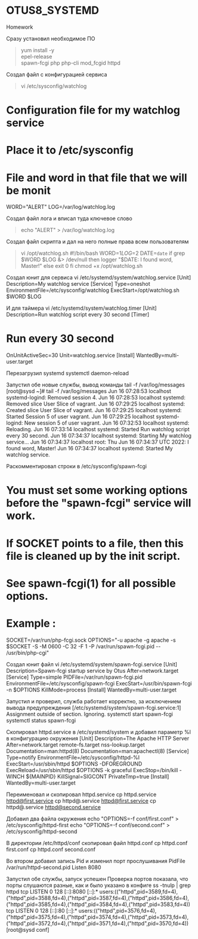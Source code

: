 # OTUS8_SYSTEMD
Homework

Сразу установил необходимое ПО
>yum install -y \
epel-release \
spawn-fcgi php php-cli mod_fcgid httpd

Создал файл с конфигурацией сервиса
>vi  /etc/sysconfig/watchlog
# Configuration file for my watchlog service
# Place it to /etc/sysconfig
# File and word in that file that we will be monit
WORD="ALERT"
LOG=/var/log/watchlog.log

Создал файл лога и вписал туда ключевое слово
>echo "ALERT" > /var/log/watchlog.log

Создал файл скрипта и дал на него полные права всем пользователям
>vi /opt/watchlog.sh
#!/bin/bash
WORD=$1
LOG=$2
DATE=`date`
if grep $WORD $LOG &> /dev/null
then
logger "$DATE: I found word, Master!"
else
exit 0
fi
chmod +x /opt/watchlog.sh

Создал юнит для сервиса
vi /etc/systemd/system/watchlog.service
[Unit]
Description=My watchlog service
[Service]
Type=oneshot
EnvironmentFile=/etc/sysconfig/watchlog
ExecStart=/opt/watchlog.sh $WORD $LOG

И для таймера
vi /etc/systemd/system/watchlog.timer
[Unit]
Description=Run watchlog script every 30 second
[Timer]
# Run every 30 second
OnUnitActiveSec=30
Unit=watchlog.service
[Install]
WantedBy=multi-user.target

Перезагрузил systemd
systemctl daemon-reload

Запустил обе новые службы, вывод команды tail -f /var/log/messages
[root@sysd ~]# tail -f /var/log/messages
Jun 16 07:28:53 localhost systemd-logind: Removed session 4.
Jun 16 07:28:53 localhost systemd: Removed slice User Slice of vagrant.
Jun 16 07:29:25 localhost systemd: Created slice User Slice of vagrant.
Jun 16 07:29:25 localhost systemd: Started Session 5 of user vagrant.
Jun 16 07:29:25 localhost systemd-logind: New session 5 of user vagrant.
Jun 16 07:32:53 localhost systemd: Reloading.
Jun 16 07:33:14 localhost systemd: Started Run watchlog script every 30 second.
Jun 16 07:34:37 localhost systemd: Starting My watchlog service...
Jun 16 07:34:37 localhost root: Thu Jun 16 07:34:37 UTC 2022: I found word, Master!
Jun 16 07:34:37 localhost systemd: Started My watchlog service.

Раскомментировал строки в /etc/sysconfig/spawn-fcgi
# You must set some working options before the "spawn-fcgi" service will work.
# If SOCKET points to a file, then this file is cleaned up by the init script.
#
# See spawn-fcgi(1) for all possible options.
#
# Example :
SOCKET=/var/run/php-fcgi.sock
OPTIONS="-u apache -g apache -s $SOCKET -S -M 0600 -C 32 -F 1 -P /var/run/spawn-fcgi.pid -- /usr/bin/php-cgi"

Создал юнит файл
vi /etc/systemd/system/spawn-fcgi.service
[Unit]
Description=Spawn-fcgi startup service by Otus
After=network.target
[Service]
Type=simple
PIDFile=/var/run/spawn-fcgi.pid
EnvironmentFile=/etc/sysconfig/spawn-fcgi
ExecStart=/usr/bin/spawn-fcgi -n $OPTIONS
KillMode=process
[Install]
WantedBy=multi-user.target

Запустил и проверил, служба работает корректно, за исключением вывода предупреждения [/etc/systemd/system/spawn-fcgi.service:1] Assignment outside of section. Ignoring.
systemctl start spawn-fcgi
systemctl status spawn-fcgi

Скопировал httpd.service в /etc/systemd/system и добавил параметр %I в конфигурацию окружения
[Unit]
Description=The Apache HTTP Server
After=network.target remote-fs.target nss-lookup.target
Documentation=man:httpd(8)
Documentation=man:apachectl(8)
[Service]
Type=notify
EnvironmentFile=/etc/sysconfig/httpd-%I
ExecStart=/usr/sbin/httpd $OPTIONS -DFOREGROUND
ExecReload=/usr/sbin/httpd $OPTIONS -k graceful
ExecStop=/bin/kill -WINCH ${MAINPID}
KillSignal=SIGCONT
PrivateTmp=true
[Install]
WantedBy=multi-user.target

Переименовал и скопировал httpd.service
cp httpd.service httpd@first.service
cp httpd@.service httpd@first.service
cp httpd@.service httpd@second.service

Добавил два файла окружения
echo "OPTIONS=-f conf/first.conf" > /etc/sysconfig/httpd-first
echo "OPTIONS=-f conf/second.conf" > /etc/sysconfig/httpd-second

В директории /etc/httpd/conf скопировал файл httpd.conf
cp httpd.conf first.conf
cp httpd.conf second.conf

Во втором добавил запись Pid и изменил порт прослушивания
PidFile /var/run/httpd-second.pid
Listen 8080

Запустил обе службы, запуск успешен
Проверка портов показала, что порты слушаются разные, как и было указано в конфиге
ss -tnulp | grep httpd
tcp    LISTEN     0      128    [::]:8080               [::]:*                   users:(("httpd",pid=3589,fd=4),("httpd",pid=3588,fd=4),("httpd",pid=3587,fd=4),("httpd",pid=3586,fd=4),("httpd",pid=3585,fd=4),("httpd",pid=3584,fd=4),("httpd",pid=3583,fd=4))
tcp    LISTEN     0      128    [::]:80                 [::]:*                   users:(("httpd",pid=3576,fd=4),("httpd",pid=3575,fd=4),("httpd",pid=3574,fd=4),("httpd",pid=3573,fd=4),("httpd",pid=3572,fd=4),("httpd",pid=3571,fd=4),("httpd",pid=3570,fd=4))
[root@sysd conf]
